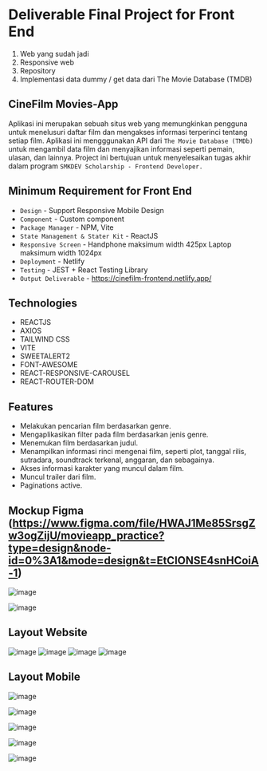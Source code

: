 # Deliverable Final Project for Front End

1. Web yang sudah jadi
2. Responsive web
3. Repository
4. Implementasi data dummy / get data dari The Movie Database (TMDB)

## CineFilm Movies-App

Aplikasi ini merupakan sebuah situs web yang memungkinkan pengguna untuk menelusuri daftar film dan mengakses informasi terperinci tentang setiap film. Aplikasi ini mengggunakan API dari `The Movie Database (TMDb)` untuk mengambil data film dan menyajikan informasi seperti pemain, ulasan, dan lainnya. Project ini bertujuan untuk menyelesaikan tugas akhir dalam program `SMKDEV Scholarship - Frontend Developer.`

## Minimum Requirement for Front End

- `Design` - Support Responsive Mobile Design
- `Component` - Custom component
- `Package Manager` - NPM, Vite
- `State Management & Stater Kit` - ReactJS
- `Responsive Screen` - Handphone maksimum width 425px Laptop maksimum width 1024px
- `Deployment` - Netlify
- `Testing` - JEST + React Testing Library
- `Output Deliverable` - https://cinefilm-frontend.netlify.app/

## Technologies

- REACTJS
- AXIOS
- TAILWIND CSS
- VITE
- SWEETALERT2
- FONT-AWESOME
- REACT-RESPONSIVE-CAROUSEL
- REACT-ROUTER-DOM

## Features

- Melakukan pencarian film berdasarkan genre.
- Mengaplikasikan filter pada film berdasarkan jenis genre.
- Menemukan film berdasarkan judul.
- Menampilkan informasi rinci mengenai film, seperti plot, tanggal rilis, sutradara, soundtrack terkenal, anggaran, dan sebagainya.
- Akses informasi karakter yang muncul dalam film.
- Muncul trailer dari film.
- Paginations active.

## Mockup Figma (https://www.figma.com/file/HWAJ1Me85SrsgZw3ogZijU/movieapp_practice?type=design&node-id=0%3A1&mode=design&t=EtCIONSE4snHCoiA-1)

![image](./img//HomePage.png)

![image](./img//DetailPage.png)

## Layout Website

![image](./img/homeWeb.png)
![image](./img/homeWeb2.png)
![image](./img/footerWeb.png)
![image](./img/detailWeb.png)

## Layout Mobile

![image](./img/mobileHome.png)

![image](./img/mobileHome2.png)

![image](./img/mobileFooter.png)

![image](./img/mobileDetail.png)

![image](./img/mobileDetail2.png)
